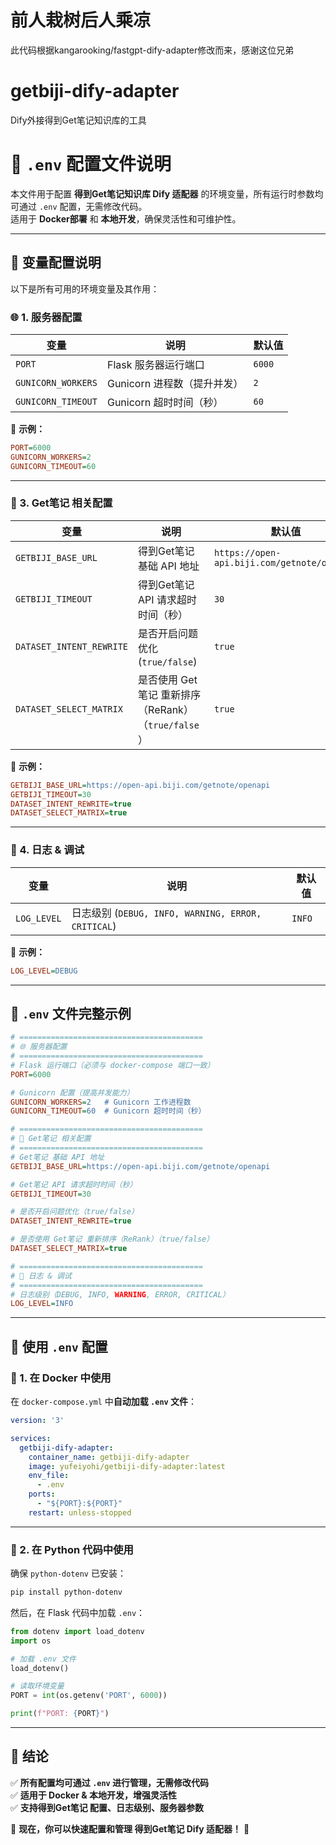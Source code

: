 # 前人栽树后人乘凉
此代码根据kangarooking/fastgpt-dify-adapter修改而来，感谢这位兄弟

# getbiji-dify-adapter
Dify外接得到Get笔记知识库的工具

# **📌 `.env` 配置文件说明**
本文件用于配置 **得到Get笔记知识库 Dify 适配器** 的环境变量，所有运行时参数均可通过 `.env` 配置，无需修改代码。  
适用于 **Docker部署** 和 **本地开发**，确保灵活性和可维护性。

---

## **📖 变量配置说明**
以下是所有可用的环境变量及其作用：

### **🌐 1. 服务器配置**
| 变量 | 说明 | 默认值 |
|------|------|-------|
| `PORT` | Flask 服务器运行端口 | `6000` |
| `GUNICORN_WORKERS` | Gunicorn 进程数（提升并发） | `2` |
| `GUNICORN_TIMEOUT` | Gunicorn 超时时间（秒） | `60` |

📌 **示例：**
```ini
PORT=6000
GUNICORN_WORKERS=2
GUNICORN_TIMEOUT=60
```

---

### **🤖 3. Get笔记 相关配置**
| 变量 | 说明                                                            | 默认值 |
|------|---------------------------------------------------------------|----|
| `GETBIJI_BASE_URL` | 得到Get笔记 基础 API 地址    | `https://open-api.biji.com/getnote/openapi` |
| `GETBIJI_TIMEOUT` | 得到Get笔记 API 请求超时时间（秒）       | `30` |
| `DATASET_INTENT_REWRITE` | 是否开启问题优化 (`true/false`)    | `true` |
| `DATASET_SELECT_MATRIX` | 是否使用 Get笔记 重新排序（ReRank）（`true/false`）   | `true` |

📌 **示例：**
```ini
GETBIJI_BASE_URL=https://open-api.biji.com/getnote/openapi
GETBIJI_TIMEOUT=30
DATASET_INTENT_REWRITE=true
DATASET_SELECT_MATRIX=true
```

---

### **📜 4. 日志 & 调试**
| 变量 | 说明 | 默认值 |
|------|------|-------|
| `LOG_LEVEL` | 日志级别 (`DEBUG, INFO, WARNING, ERROR, CRITICAL`) | `INFO` |

📌 **示例：**
```ini
LOG_LEVEL=DEBUG
```

---

## **🚀 `.env` 文件完整示例**
```ini
# =========================================
# 🌐 服务器配置
# =========================================
# Flask 运行端口（必须与 docker-compose 端口一致）
PORT=6000

# Gunicorn 配置（提高并发能力）
GUNICORN_WORKERS=2   # Gunicorn 工作进程数
GUNICORN_TIMEOUT=60  # Gunicorn 超时时间（秒）

# =========================================
# 🤖 Get笔记 相关配置
# =========================================
# Get笔记 基础 API 地址
GETBIJI_BASE_URL=https://open-api.biji.com/getnote/openapi

# Get笔记 API 请求超时时间（秒）
GETBIJI_TIMEOUT=30

# 是否开启问题优化（true/false）
DATASET_INTENT_REWRITE=true

# 是否使用 Get笔记 重新排序（ReRank）（true/false）
DATASET_SELECT_MATRIX=true

# =========================================
# 📜 日志 & 调试
# =========================================
# 日志级别（DEBUG, INFO, WARNING, ERROR, CRITICAL）
LOG_LEVEL=INFO
```

---

## **🔧 使用 `.env` 配置**
### **🔹 1. 在 Docker 中使用**
在 `docker-compose.yml` 中**自动加载 `.env` 文件**：
```yaml
version: '3'

services:
  getbiji-dify-adapter:
    container_name: getbiji-dify-adapter
    image: yufeiyohi/getbiji-dify-adapter:latest
    env_file:
      - .env
    ports:
      - "${PORT}:${PORT}"
    restart: unless-stopped
```

---

### **🔹 2. 在 Python 代码中使用**
确保 `python-dotenv` 已安装：
```bash
pip install python-dotenv
```

然后，在 Flask 代码中加载 `.env`：
```python
from dotenv import load_dotenv
import os

# 加载 .env 文件
load_dotenv()

# 读取环境变量
PORT = int(os.getenv('PORT', 6000))

print(f"PORT: {PORT}")
```

---

## **🎯 结论**
✅ **所有配置均可通过 `.env` 进行管理，无需修改代码**  
✅ **适用于 Docker & 本地开发，增强灵活性**  
✅ **支持得到Get笔记 配置、日志级别、服务器参数**  

🚀 **现在，你可以快速配置和管理 得到Get笔记 Dify 适配器！** 🚀